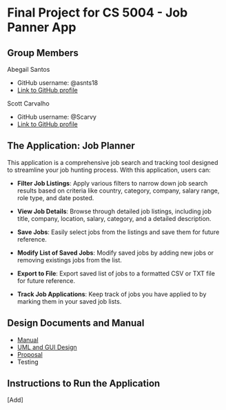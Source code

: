 # Final Project for CS 5004 - Job Panner App
## Group Members
Abegail Santos
- GitHub username: @asnts18
- [Link to GitHub profile](https://github.com/asnts18)

Scott Carvalho
- GitHub username: @Scarvy
- [Link to GitHub profile](https://github.com/scarvy)

## The Application: Job Planner

This application is a comprehensive job search and tracking tool designed to streamline your job hunting process. With this application, users can:
- **Filter Job Listings**: Apply various filters to narrow down job search results based on criteria like country, category, company, salary range, role type, and date posted.

- **View Job Details**: Browse through detailed job listings, including job title, company, location, salary, category, and a detailed description.

- **Save Jobs**: Easily select jobs from the listings and save them for future reference.

- **Modify List of Saved Jobs**: Modify saved jobs by adding new jobs or removing existings jobs from the list.

- **Export to File**: Export saved list of jobs to a formatted CSV or TXT file for future reference.

- **Track Job Applications**: Keep track of jobs you have applied to by marking them in your saved job lists.

## Design Documents and Manual

- [Manual](Manual/README.md)
- [UML and GUI Design](DesignDocuments/README.md)
- [Proposal](https://docs.google.com/document/d/1YjlAw12svy9zmpYXrEizCwlTQeFE_9PsbCtp4eFsQtQ/edit?usp=sharing)
- Testing

## Instructions to Run the Application

[Add]
